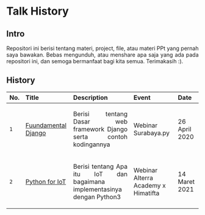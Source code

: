 # Talk History

## Intro
<p align="justify">
Repositori ini berisi tentang materi, project, file, atau materi PPt yang pernah saya bawakan. Bebas mengunduh, atau menshare apa saja yang ada pada repositori ini, dan semoga bermanfaat bagi kita semua. Terimakasih :).
</p>

## History
|No.|Title|Description|Event|Date|
|:---|:---|:---|:---|:---|
|`1`|[Fuundamental Django](https://github.com/aldamr01/slides/tree/master/26-04-2020%20Webinar%20Surabaya.py)|<p align="justify">Berisi tentang Dasar web framework Django serta contoh kodingannya</p>|Webinar Surabaya.py|26 April 2020|
|`2`|[Python for IoT](https://github.com/aldamr01/slides/tree/master/13-03-2021%20Webinar%20Alterra%20Academy%20x%20Himatifta)|<p align="justify">Berisi tentang Apa itu IoT dan bagaimana implementasinya dengan Python3</p>|Webinar Alterra Academy x Himatifta|14 Maret 2021|
